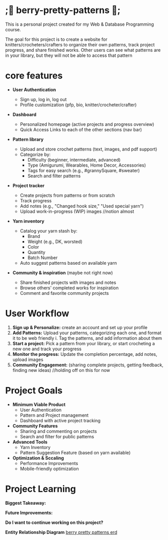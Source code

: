# ;🎀 berry-pretty-patterns 🎀;
This is a personal project created for my Web & Database Programming course.

The goal for this project is to create a website for knitters/crocheters/crafters to organize their own patterns, track project progress, and share finished works. Other users can see what patterns are in your library, but they will not be able to access that pattern

# core features
- **User Authentication**
    - Sign up, log  in, log out
    - Profile customization (pfp, bio, knitter/crocheter/crafter)
 
- **Dashboard**
  - Personalized homepage (active projects and progress overview)
  - Quick Access Links to each of the other sections (nav bar)
    
- **Pattern library**
  - Upload and store crochet patterns (text, images, and pdf support)
  - Categorize by:
      - Difficulty (beginner, intermediate, advanced)
      - Type (Amigurumi, Wearables, Home Decor, Accessories)
      - Tags for easy search (e.g., #grannySquare, #sweater)
      - Search and filter patterns
        
- **Project tracker**
  - Create projects from patterns or from scratch
  - Track progress
  - Add notes (e.g., "Changed hook size," "Used special yarn")
  - Upload work-in-progress (WIP) images //notion almost

- **Yarn inventory**
  - Catalog your yarn stash by:
    - Brand
    - Weight (e.g., DK, worsted)
    - Color
    - Quantity
    - Batch Number  
  - Auto suggest patterns based on available yarn

- **Community & inspiration** (maybe not right now)
  - Share finished projects with images and notes
  - Browse others' completed works for inspiration
  - Comment and favorite community projects


# User Workflow
1. **Sign up & Personalize:** create an account and set up your profile
2. **Add Patterns:** Upload your patterns, categorizing each one, and format it to be web friendly
   i. Tag the patterns, and add information about them
3. **Start a project:** Pick a pattern from your library, or start crocheting a new one and track your progress
4. **Monitor the progress:** Update the completion percentage, add notes, upload images
5. **Community Engagement:** (sharing complete projects, getting feedback, finding new ideas) //holding off on this for now


# Project Goals
- **Minimum Viable Product**
  - User Authentication
  - Pattern and Project management
  - Dashboard with active project tracking
- **Community Features**
  - Sharing and commenting on projects
  - Search and filter for public patterns
- **Advanced Tools**
  - Yarn Inventory
  - Pattern Suggestion Feature (based on yarn available)
- **Optimization & Sccaling**
  - Performance Improvements
  - Mobile-friendly optimization
 

# Project Learning
**Biggest Takeaway:**

**Future Improvements:**

**Do I want to continue working on this project?**

**Entity Relationship Diagram**
[berry pretty patterns erd](https://github.com/znzhenn/berry-pretty-patterns/blob/main/entity%20relationship%20diagrams/Berry%20Pretty%20Patterns%20ERD.png)